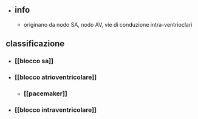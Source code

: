 - ## info
	- originano da nodo SA, nodo AV, vie di conduzione intra-ventrioclari

## classificazione
- ### [[blocco sa]]
- ### [[blocco atrioventricolare]]
	- ### [[pacemaker]]
- ### [[blocco intraventricolare]]